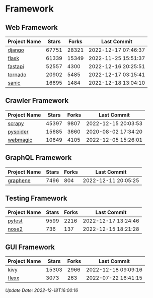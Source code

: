 # Framework

## Web Framework
| Project Name | Stars | Forks | Last Commit |
| ------------ | ----- | ----- | ----------- |
| [django](https://github.com/django/django) | 67751 | 28321 | 2022-12-17 07:46:37 |
| [flask](https://github.com/pallets/flask) | 61339 | 15349 | 2022-11-25 15:51:37 |
| [fastapi](https://github.com/tiangolo/fastapi) | 52557 | 4300 | 2022-12-16 20:25:51 |
| [tornado](https://github.com/tornadoweb/tornado) | 20902 | 5485 | 2022-12-17 03:15:41 |
| [sanic](https://github.com/sanic-org/sanic) | 16695 | 1484 | 2022-12-18 13:04:10 |

## Crawler Framework
| Project Name | Stars | Forks | Last Commit |
| ------------ | ----- | ----- | ----------- |
| [scrapy](https://github.com/scrapy/scrapy) | 45397 | 9807 | 2022-12-15 20:03:53 |
| [pyspider](https://github.com/binux/pyspider) | 15685 | 3660 | 2020-08-02 17:34:20 |
| [webmagic](https://github.com/code4craft/webmagic) | 10649 | 4105 | 2022-12-05 15:26:01 |

## GraphQL Framework
| Project Name | Stars | Forks | Last Commit |
| ------------ | ----- | ----- | ----------- |
| [graphene](https://github.com/graphql-python/graphene) | 7496 | 804 | 2022-12-11 20:05:25 |

## Testing Framework
| Project Name | Stars | Forks | Last Commit |
| ------------ | ----- | ----- | ----------- |
| [pytest](https://github.com/pytest-dev/pytest) | 9599 | 2216 | 2022-12-17 13:24:46 |
| [nose2](https://github.com/nose-devs/nose2) | 736 | 137 | 2022-12-15 18:21:28 |

## GUI Framework
| Project Name | Stars | Forks | Last Commit |
| ------------ | ----- | ----- | ----------- |
| [kivy](https://github.com/kivy/kivy) | 15303 | 2966 | 2022-12-18 09:09:16 |
| [flexx](https://github.com/flexxui/flexx) | 3073 | 263 | 2022-07-22 16:41:15 |

*Update Date: 2022-12-18T16:00:16*